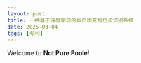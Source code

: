 ```yaml
---
layout: post
title: ⼀种基于深度学习的蛋白质变构位点识别系统
date: 2025-03-04
tags: [专利]
---
```

Welcome to **Not Pure Poole**! 
